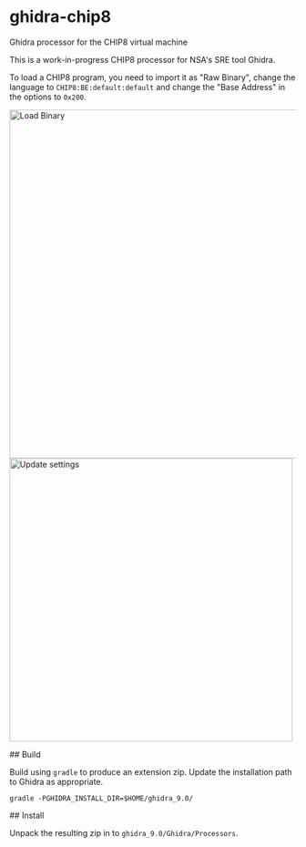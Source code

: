 # ghidra-chip8
Ghidra processor for the CHIP8 virtual machine

This is a work-in-progress CHIP8 processor for NSA's SRE tool Ghidra.

To load a CHIP8 program, you need to import it as "Raw Binary", change the language to `CHIP8:BE:default:default` and change the "Base Address" in the options to `0x200`.

<div style="margin: auto"><img width="612" alt="Load Binary" src="https://user-images.githubusercontent.com/16033421/54198172-1bac4980-44c6-11e9-92ef-35f38a21b728.png"></div>

<img width="497" alt="Update settings" src="https://user-images.githubusercontent.com/16033421/54197977-9de83e00-44c5-11e9-879b-2ef04c4a54fc.png">

## Build

Build using `gradle` to produce an extension zip. Update the installation path to Ghidra as appropriate.

```
gradle -PGHIDRA_INSTALL_DIR=$HOME/ghidra_9.0/
```

## Install

Unpack the resulting zip in to `ghidra_9.0/Ghidra/Processors`.